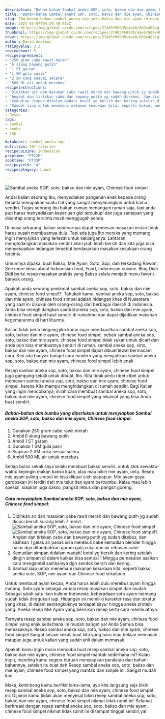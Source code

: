 ```yaml
---
description: "Bahan-bahan Sambal aneka SOP, soto, bakso dan mie ayam, Chinese food simpel yang nikmat Untuk Jualan"
title: "Bahan-bahan Sambal aneka SOP, soto, bakso dan mie ayam, Chinese food simpel yang nikmat Untuk Jualan"
slug: 784-bahan-bahan-sambal-aneka-sop-soto-bakso-dan-mie-ayam-chinese-food-simpel-yang-nikmat-untuk-jualan
date: 2021-05-07T04:29:48.913Z
image: https://img-global.cpcdn.com/recipes/27405f699d5c4ae0/680x482cq70/sambal-aneka-sop-soto-bakso-dan-mie-ayam-chinese-food-simpel-foto-resep-utama.jpg
thumbnail: https://img-global.cpcdn.com/recipes/27405f699d5c4ae0/680x482cq70/sambal-aneka-sop-soto-bakso-dan-mie-ayam-chinese-food-simpel-foto-resep-utama.jpg
cover: https://img-global.cpcdn.com/recipes/27405f699d5c4ae0/680x482cq70/sambal-aneka-sop-soto-bakso-dan-mie-ayam-chinese-food-simpel-foto-resep-utama.jpg
author: David Andrews
ratingvalue: 3.3
reviewcount: 3
recipeingredient:
- "250 gram cabe rawit merah"
- "6 siung bawang putih"
- "1 ST garam"
- "1 SM gula pasir"
- "2 SM cuka sesuai selera"
- "500 ML air untuk merebus"
recipeinstructions:
- "Didihkan air dan masukan cabe rawit merah dan bawang putih yg sudah dicuci bersih kurang lebih 7 menit."
- "Angkat dan tiriskan cabe dan bawang putih yg sudah direbus, dan sisihkan 1 gelas air panas sisa merebus cabe kemudian blender hingga halus dgn ditambahkan garam gula,cuka dan air rebusan cabe."
- "Kemudian simpan didalam wadah/ botol yg bersih dan kering setelah dingin simpan di dalam kulkas bisa sampai 1 Minggu pemakaian asalkan cara mengambil sambalnya dgn sendok bersih dan kering."
- "Sambal siap untuk menemani makanan kesukaan kita, seperti bakso, aneka soto, SOP, mie ayam dan Chinese food sekalipun."
categories:
- Resep
tags:
- sambal
- aneka
- sop

katakunci: sambal aneka sop 
nutrition: 107 calories
recipecuisine: Indonesian
preptime: "PT22M"
cooktime: "PT35M"
recipeyield: "4"
recipecategory: Lunch

---
```



![Sambal aneka SOP, soto, bakso dan mie ayam, Chinese food simpel](https://img-global.cpcdn.com/recipes/27405f699d5c4ae0/680x482cq70/sambal-aneka-sop-soto-bakso-dan-mie-ayam-chinese-food-simpel-foto-resep-utama.jpg)

Andai kalian seorang ibu, menyediakan panganan enak kepada orang tercinta merupakan suatu hal yang sangat menyenangkan untuk kamu sendiri. Tugas seorang ibu bukan cuman menangani rumah saja, tapi anda pun harus menyediakan keperluan gizi tercukupi dan juga santapan yang disantap orang tercinta mesti menggugah selera.

Di masa  sekarang, kalian sebenarnya dapat memesan masakan instan tidak harus susah membuatnya dulu. Tapi ada juga lho mereka yang memang ingin menyajikan yang terlezat untuk keluarganya. Lantaran, menghidangkan masakan sendiri akan jauh lebih bersih dan kita juga bisa menyesuaikan hidangan tersebut berdasarkan masakan kesukaan orang tercinta. 

Umumnya dipakai buat Bakso, Mie Ayam, Soto, Sop, dan terkadang Rawon. See more ideas about Indonesian food, Food, Indonesian cuisine. Blog Diah Didi berisi resep masakan praktis yang Bakso selalu menjadi menu favorit banyak orang.

Apakah anda seorang penikmat sambal aneka sop, soto, bakso dan mie ayam, chinese food simpel?. Tahukah kamu, sambal aneka sop, soto, bakso dan mie ayam, chinese food simpel adalah hidangan khas di Nusantara yang saat ini disukai oleh orang-orang dari berbagai daerah di Indonesia. Anda bisa menghidangkan sambal aneka sop, soto, bakso dan mie ayam, chinese food simpel hasil sendiri di rumahmu dan dapat dijadikan makanan kegemaranmu di hari liburmu.

Kalian tidak perlu bingung jika kamu ingin mendapatkan sambal aneka sop, soto, bakso dan mie ayam, chinese food simpel, sebab sambal aneka sop, soto, bakso dan mie ayam, chinese food simpel tidak sukar untuk dicari dan anda pun bisa membuatnya sendiri di rumah. sambal aneka sop, soto, bakso dan mie ayam, chinese food simpel dapat dibuat lewat bermacam cara. Kini ada banyak banget cara modern yang menjadikan sambal aneka sop, soto, bakso dan mie ayam, chinese food simpel lebih enak.

Resep sambal aneka sop, soto, bakso dan mie ayam, chinese food simpel juga gampang sekali untuk dibuat, lho. Kita tidak perlu ribet-ribet untuk memesan sambal aneka sop, soto, bakso dan mie ayam, chinese food simpel, karena Kita mampu menghidangkan di rumah sendiri. Bagi Kalian yang ingin mencobanya, inilah cara membuat sambal aneka sop, soto, bakso dan mie ayam, chinese food simpel yang nikamat yang bisa Anda buat sendiri.

<!--inarticleads1-->

##### Bahan-bahan dan bumbu yang diperlukan untuk menyiapkan Sambal aneka SOP, soto, bakso dan mie ayam, Chinese food simpel:

1. Gunakan 250 gram cabe rawit merah
1. Ambil 6 siung bawang putih
1. Ambil 1 ST garam
1. Gunakan 1 SM gula pasir
1. Siapkan 2 SM cuka sesuai selera
1. Ambil 500 ML air untuk merebus


Setiap bulan sekali saya selalu membuat bakso sendiri, untuk stok sewaktu-waktu kepingin makan bakso kuah, atau mau bikin mie ayam, untu. Resep mie ayam paling simpel ini bisa dibuat oleh siapapun. Mie ayam gaya gerobakan ini terdiri dari mie telur dan ayam berbumbu. Kalau mau lebih spesial, siapkan juga bakso, pangsit rebus dan pangsit goreng. 

<!--inarticleads2-->

##### Cara menyiapkan Sambal aneka SOP, soto, bakso dan mie ayam, Chinese food simpel:

1. Didihkan air dan masukan cabe rawit merah dan bawang putih yg sudah dicuci bersih kurang lebih 7 menit.
<img src="https://img-global.cpcdn.com/steps/39021f5d1b20c011/160x128cq70/sambal-aneka-sop-soto-bakso-dan-mie-ayam-chinese-food-simpel-langkah-memasak-1-foto.jpg" alt="Sambal aneka SOP, soto, bakso dan mie ayam, Chinese food simpel"><img src="https://img-global.cpcdn.com/steps/98ec3f87898dda14/160x128cq70/sambal-aneka-sop-soto-bakso-dan-mie-ayam-chinese-food-simpel-langkah-memasak-1-foto.jpg" alt="Sambal aneka SOP, soto, bakso dan mie ayam, Chinese food simpel">1. Angkat dan tiriskan cabe dan bawang putih yg sudah direbus, dan sisihkan 1 gelas air panas sisa merebus cabe kemudian blender hingga halus dgn ditambahkan garam gula,cuka dan air rebusan cabe.
1. Kemudian simpan didalam wadah/ botol yg bersih dan kering setelah dingin simpan di dalam kulkas bisa sampai 1 Minggu pemakaian asalkan cara mengambil sambalnya dgn sendok bersih dan kering.
1. Sambal siap untuk menemani makanan kesukaan kita, seperti bakso, aneka soto, SOP, mie ayam dan Chinese food sekalipun.


Untuk membuat ayam kecap, Anda harus lebih dulu merebus ayam hingga matang. Soto ayam sebagai variasi resep masakan simpel dan mudah. Sebagai salah satu ikon kuliner Indonesia, keberadaan soto ayam memang sudah tidak diragukan lagi. Hidangan ini memiliki karakter rasa dan tekstur yang khas, di dalam semangkuknya terdapat sayur hingga aneka protein yang. Aneka resep Mie Ayam yang berisikan resep serta cara membuatnya. 

Ternyata resep sambal aneka sop, soto, bakso dan mie ayam, chinese food simpel yang enak sederhana ini mudah banget ya! Anda Semua bisa memasaknya. Resep sambal aneka sop, soto, bakso dan mie ayam, chinese food simpel Sangat sesuai sekali buat kita yang baru mau belajar memasak maupun juga untuk kalian yang sudah ahli dalam memasak.

Apakah kamu ingin mulai mencoba buat resep sambal aneka sop, soto, bakso dan mie ayam, chinese food simpel mantab sederhana ini? Kalau ingin, mending kamu segera buruan menyiapkan peralatan dan bahan-bahannya, setelah itu buat deh Resep sambal aneka sop, soto, bakso dan mie ayam, chinese food simpel yang mantab dan simple ini. Sangat mudah kan. 

Maka, ketimbang kamu berfikir lama-lama, ayo kita langsung saja bikin resep sambal aneka sop, soto, bakso dan mie ayam, chinese food simpel ini. Dijamin kamu tiidak akan menyesal bikin resep sambal aneka sop, soto, bakso dan mie ayam, chinese food simpel nikmat tidak rumit ini! Selamat berkreasi dengan resep sambal aneka sop, soto, bakso dan mie ayam, chinese food simpel nikmat tidak rumit ini di tempat tinggal sendiri,ya!.

